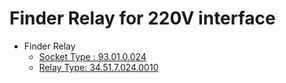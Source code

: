 # Finder Relay for 220V interface


* Finder Relay
  * [Socket Type : 93.01.0.024](./1468426.pdf)
  * [Relay Type: 34.51.7.024.0010](./0900766b816d4f37.pdf)

